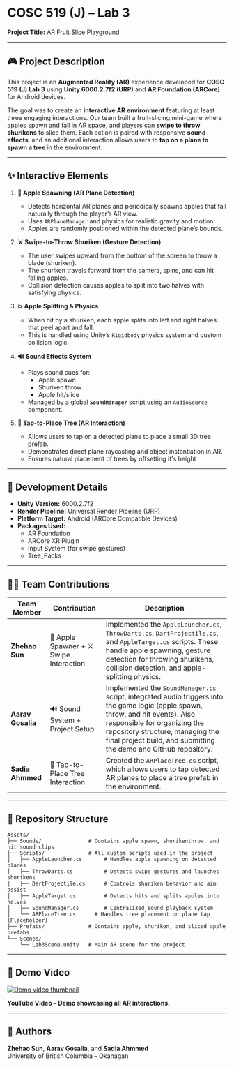# COSC 519 (J) – Lab 3  
**Project Title:** AR Fruit Slice Playground  

---

## 🎮 Project Description  
This project is an **Augmented Reality (AR)** experience developed for **COSC 519 (J) Lab 3** using **Unity 6000.2.7f2 (URP)** and **AR Foundation (ARCore)** for Android devices.  

The goal was to create an **interactive AR environment** featuring at least three engaging interactions. Our team built a fruit-slicing mini-game where apples spawn and fall in AR space, and players can **swipe to throw shurikens** to slice them. Each action is paired with responsive **sound effects**, and an additional interaction allows users to **tap on a plane to spawn a tree** in the environment.  

---

## ✨ Interactive Elements  

1. **🍎 Apple Spawning (AR Plane Detection)**  
   - Detects horizontal AR planes and periodically spawns apples that fall naturally through the player’s AR view.  
   - Uses `ARPlaneManager` and physics for realistic gravity and motion.  
   - Apples are randomly positioned within the detected plane’s bounds.  

2. **⚔️ Swipe-to-Throw Shuriken (Gesture Detection)**  
   - The user swipes upward from the bottom of the screen to throw a blade (shuriken).  
   - The shuriken travels forward from the camera, spins, and can hit falling apples.  
   - Collision detection causes apples to split into two halves with satisfying physics.  

3. **💥 Apple Splitting & Physics**  
   - When hit by a shuriken, each apple splits into left and right halves that peel apart and fall.  
   - This is handled using Unity’s `Rigidbody` physics system and custom collision logic.  

4. **🔊 Sound Effects System** 
   - Plays sound cues for:  
     - Apple spawn  
     - Shuriken throw  
     - Apple hit/slice  
   - Managed by a global **`SoundManager`** script using an `AudioSource` component.   

5. **🌳 Tap-to-Place Tree (AR Interaction)**  
   - Allows users to tap on a detected plane to place a small 3D tree prefab.  
   - Demonstrates direct plane raycasting and object instantiation in AR.
   - Ensures natural placement of trees by offsetting it's height 

---

## 🔹 Development Details  
- **Unity Version:** 6000.2.7f2  
- **Render Pipeline:** Universal Render Pipeline (URP)  
- **Platform Target:** Android (ARCore Compatible Devices)  
- **Packages Used:**  
  - AR Foundation  
  - ARCore XR Plugin  
  - Input System (for swipe gestures)
  - Tree_Packs

---

## 👩‍💻 Team Contributions  

| Team Member | Contribution | Description |
|--------------|---------------|--------------|
| **Zhehao Sun** | 🍎 Apple Spawner + ⚔️ Swipe Interaction | Implemented the `AppleLauncher.cs`, `ThrowDarts.cs`, `DartProjectile.cs`, and `AppleTarget.cs` scripts. These handle apple spawning, gesture detection for throwing shurikens, collision detection, and apple-splitting physics. |
| **Aarav Gosalia** | 🔊 Sound System + Project Setup | Implemented the `SoundManager.cs` script, integrated audio triggers into the game logic (apple spawn, throw, and hit events). Also responsible for organizing the repository structure, managing the final project build, and submitting the demo and GitHub repository. |
| **Sadia Ahmmed** | 🌳 Tap-to-Place Tree Interaction | Created the `ARPlaceTree.cs` script, which allows users to tap detected AR planes to place a tree prefab in the environment. |

---

## 📂 Repository Structure  

```
Assets/
├── Sounds/               # Contains apple spawn, shurikenthrow, and hit sound clips
├── Scripts/              # All custom scripts used in the project
│   ├── AppleLauncher.cs       # Handles apple spawning on detected planes
│   ├── ThrowDarts.cs          # Detects swipe gestures and launches shurikens
│   ├── DartProjectile.cs      # Controls shuriken behavior and aim assist
│   ├── AppleTarget.cs         # Detects hits and splits apples into halves
│   ├── SoundManager.cs        # Centralized sound playback system
│   └── ARPlaceTree.cs      # Handles tree placement on plane tap (Placeholder)
├── Prefabs/              # Contains apple, shuriken, and sliced apple prefabs
└── Scenes/
    └── Lab3Scene.unity   # Main AR scene for the project
```

---

## 🎥 Demo Video  
<a href="https://www.youtube.com/watch?v=dummy-arfruit-demo" target="_blank">
  <img src="https://img.youtube.com/vi/dummy-arfruit-demo/hqdefault.jpg" alt="Demo video thumbnail" />
</a>  

**YouTube Video – Demo showcasing all AR interactions.**

---

## 👤 Authors  
**Zhehao Sun**, **Aarav Gosalia**, and **Sadia Ahmmed**  
University of British Columbia – Okanagan  

